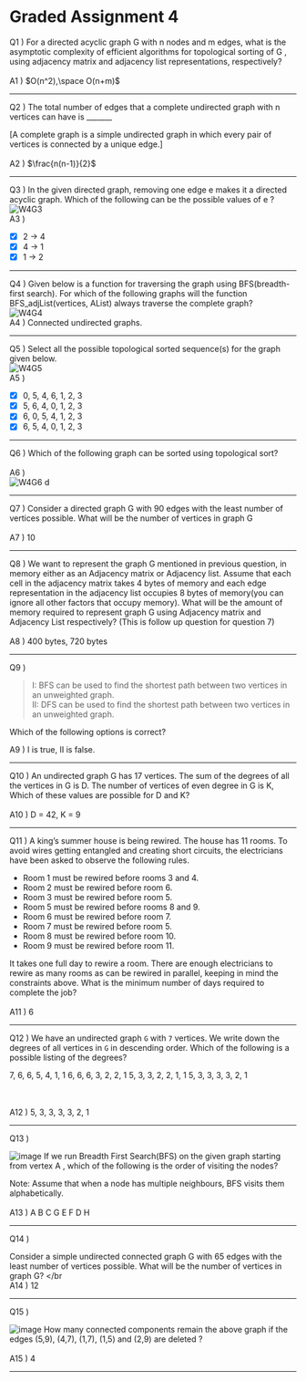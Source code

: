 # Graded Assignment 4

Q1 )
For a directed acyclic graph G with n nodes and m edges, what is the asymptotic complexity of efficient algorithms for topological sorting of G ,  using adjacency matrix and adjacency list
representations, respectively?<br><br>
A1 ) $O(n^2),\space O(n+m)$
__________________________________________________________________________________________________________________________
Q2 ) The total number of edges that a complete undirected graph with n vertices can have is _______

[A complete graph is a simple undirected graph in which every pair of vertices is connected by a unique edge.]<br><br>
A2 ) $\frac{n(n-1)}{2}$
__________________________________________________________________________________________________________________________
Q3 )
In the given directed graph, removing one edge e makes it a directed acyclic graph. Which of the following can be the possible values of e ?
</br>
![W4G3](https://github.com/NebulaTris/pdsa-iitm/assets/94922914/bcc5df2c-de7b-4ee8-9497-70fd628934ee)
</br>
A3 )
- [x] 2 -> 4
- [x] 4 -> 1
- [x] 1 -> 2
__________________________________________________________________________________________________________________________
Q4 )
Given below is a function for traversing the graph using BFS(breadth-first search). For which of the following graphs will the function BFS_adjList(vertices, AList) always traverse the complete graph?<br>
![W4G4](https://github.com/NebulaTris/pdsa-iitm/assets/94922914/a63f1272-c6d1-4c4d-9513-62b5072d8ef1)
<br>
A4 ) Connected undirected graphs.
__________________________________________________________________________________________________________________________
Q5 )
Select all the possible topological sorted sequence(s) for the graph given below.</br>
![W4G5](https://github.com/NebulaTris/pdsa-iitm/assets/94922914/28d69ec1-eae0-4522-af5f-1474288ecb23)
 </br>
A5 )
- [x] 0, 5, 4, 6, 1, 2, 3
- [x] 5, 6, 4, 0, 1, 2, 3
- [x] 6, 0, 5, 4, 1, 2, 3
- [x] 6, 5, 4, 0, 1, 2, 3
__________________________________________________________________________________________________________________________
Q6 )
Which of the following graph can be sorted using topological sort?
 </br></br>
A6 )</br>
![W4G6 d](https://github.com/NebulaTris/pdsa-iitm/assets/94922914/ebccb982-ebf5-47b6-8c79-054b746bf95b)

__________________________________________________________________________________________________________________________
Q7 )
Consider a directed graph G with 90 edges with the least number of vertices possible. What will be the number of vertices in graph G 
 </br></br>
A7 )
10
__________________________________________________________________________________________________________________________
Q8 )
We want to represent the graph G mentioned in previous question, in memory either as an Adjacency matrix or Adjacency list. Assume that each cell in the adjacency matrix takes 4 bytes of memory and each edge representation in the adjacency list occupies 8 bytes of memory(you can ignore all other factors that occupy memory). 
What will be the amount of memory required to represent graph G using Adjacency matrix and Adjacency List respectively? (This is follow up question for question 7)
 </br></br>
A8 )
400 bytes, 720 bytes
__________________________________________________________________________________________________________________________
Q9 )
> I: BFS can be used to find the shortest path between two vertices in an unweighted graph.<br>
> II: DFS can be used to find the shortest path between two vertices in an unweighted graph.<br>

Which of the following options is correct?
</br>

A9 )
I is true, II is false.
__________________________________________________________________________________________________________________________
Q10 )
An undirected graph G has 17 vertices. The sum of the degrees of all the vertices in G is D. The number of vertices of even degree in G is K, Which of these values are possible for D and K?
</br></br>
A10 )
D = 42, K = 9
__________________________________________________________________________________________________________________________
Q11 )
A king’s summer house is being rewired. The house has 11 rooms. To avoid wires getting entangled and creating short circuits, the electricians have been asked to observe the following rules. 

* Room 1 must be rewired before rooms 3 and 4. 
* Room 2 must be rewired before room 6. 
* Room 3 must be rewired before room 5. 
* Room 5 must be rewired before rooms 8 and 9. 
* Room 6 must be rewired before room 7. 
* Room 7 must be rewired before room 5. 
* Room 8 must be rewired before room 10. 
* Room 9 must be rewired before room 11. 

It takes one full day to rewire a room. There are enough electricians to rewire as many rooms as can be rewired in parallel, keeping in mind the constraints above. What is the minimum number of days required to complete the job?
</br></br>
A11 )
6
__________________________________________________________________________________________________________________________
Q12 )
We have an undirected graph `G` with `7` vertices. We write down the degrees of all vertices in `G` in descending order. Which of the following is a possible listing of the degrees?

7, 6, 6, 5, 4, 1, 1
6, 6, 6, 3, 2, 2, 1
5, 3, 3, 2, 2, 1, 1
5, 3, 3, 3, 3, 2, 1

</br></br>
A12 )
5, 3, 3, 3, 3, 2, 1
__________________________________________________________________________________________________________________________
Q13 )

![image](https://github.com/user-attachments/assets/80e1d59f-ad38-401d-b9ff-15f0f67ff323)
If we run Breadth First Search(BFS) on the given graph starting from vertex A , which of the following is the order of visiting the nodes?

Note: Assume that when a node has multiple neighbours, BFS visits them alphabetically.
</br></br>
A13 )
A B C G E F D H
__________________________________________________________________________________________________________________________
Q14 )

Consider a simple undirected connected graph G with 65 edges with the least number of vertices possible. What will be the number of vertices in graph G?
</br</br>
A14 ) 12
__________________________________________________________________________________________________________________________
Q15 )

![image](https://github.com/user-attachments/assets/cb65a676-f643-42ad-a981-44b441ce97c9)
How many connected components remain the above graph if the edges (5,9), (4,7), (1,7), (1,5) and (2,9) are deleted ?
</br></br>
A15 ) 4
__________________________________________________________________________________________________________________________
